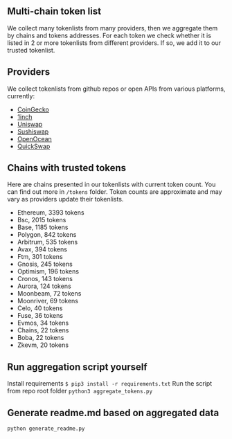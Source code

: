 
## Multi-chain token list 
We collect many tokenlists from many providers, then we aggregate them by chains and tokens addresses. 
For each token we check whether it is listed in 2 or more tokenlists from different providers. If so, 
we add it to our trusted tokenlist.

## Providers
We collect tokenlists from github repos or open APIs from various platforms, currently:
- [CoinGecko](https://www.coingecko.com/)
- [1inch](https://app.1inch.io/)
- [Uniswap](https://uniswap.org/)
- [Sushiswap](https://www.sushi.com/)
- [OpenOcean](https://openocean.finance/)
- [QuickSwap](https://quickswap.exchange/#/swap)

## Chains with trusted tokens
Here are chains presented in our tokenlists with current token count. You can find out more in `/tokens` folder.
Token counts are approximate and may vary as providers update their tokenlists.
- Ethereum, 3393 tokens
- Bsc, 2015 tokens
- Base, 1185 tokens
- Polygon, 842 tokens
- Arbitrum, 535 tokens
- Avax, 394 tokens
- Ftm, 301 tokens
- Gnosis, 245 tokens
- Optimism, 196 tokens
- Cronos, 143 tokens
- Aurora, 124 tokens
- Moonbeam, 72 tokens
- Moonriver, 69 tokens
- Celo, 40 tokens
- Fuse, 36 tokens
- Evmos, 34 tokens
- Chains, 22 tokens
- Boba, 22 tokens
- Zkevm, 20 tokens

## Run aggregation script yourself
Install requirements
```$ pip3 install -r requirements.txt```
Run the script from repo root folder
```python3 aggregate_tokens.py```
## Generate readme.md based on aggregated data
```bash
python generate_readme.py
```
